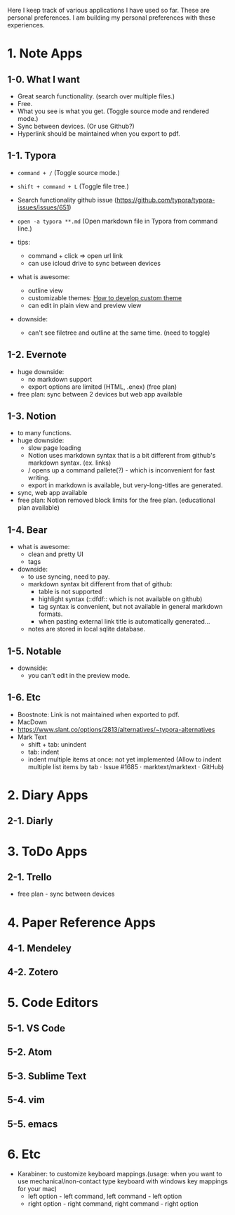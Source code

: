 Here I keep track of various applications I have used so far.
These are personal preferences.
I am building my personal preferences with these experiences.

# 1. Note Apps
## 1-0. What I want
- Great search functionality. (search over multiple files.)
- Free.
- What you see is what you get. (Toggle source mode and rendered mode.)
- Sync between devices. (Or use Github?)
- Hyperlink should be maintained when you export to pdf.

## 1-1. Typora
* `command + /`  (Toggle source mode.)
* `shift + command + L` (Toggle file tree.)
* Search functionality github issue (https://github.com/typora/typora-issues/issues/651)
* `open -a typora **.md` (Open markdown file in Typora from command line.)

* tips:
   * command + click => open url link
   * can use icloud drive to sync between devices
* what is awesome:
   * outline view
   * customizable themes: [How to develop custom theme](https://theme.typora.io/doc/Write-Custom-Theme/#lines)
   * can edit in plain view and preview view
* downside:
   * can't see filetree and outline at the same time. (need to toggle)
  
## 1-2. Evernote
* huge downside: 
   * no markdown support
   * export options are limited (HTML, .enex) (free plan)
* free plan: sync between 2 devices but web app available 

## 1-3. Notion
* to many functions.
* huge downside:
    * slow page loading
    * Notion uses markdown syntax that is a bit different from github's markdown syntax. (ex. links)
    * / opens up a command pallete(?) - which is inconvenient for fast writing.
    * export in markdown is available, but very-long-titles are generated.
* sync, web app available
* free plan: Notion removed block limits for the free plan. (educational plan available)

## 1-4. Bear
* what is awesome:
   * clean and pretty UI
   * tags
* downside:
   * to use syncing, need to pay.
   * markdown syntax bit different from that of github:
      * table is not supported
      * highlight syntax (::dfdf:: which is not available on github)
      * tag syntax is convenient, but not available in general markdown formats.
      * when pasting external link title is automatically generated...
   * notes are stored in local sqlite database.
  
## 1-5. Notable
* downside:
   * you can't edit in the preview mode.

## 1-6. Etc
- Boostnote: Link is not maintained when exported to pdf.
- MacDown
- https://www.slant.co/options/2813/alternatives/~typora-alternatives
- Mark Text
  - shift + tab: unindent
  - tab: indent
  - indent multiple items at once: not yet implemented (Allow to indent multiple list items by tab · Issue #1685 · marktext/marktext · GitHub)




# 2. Diary Apps
## 2-1. Diarly

# 3. ToDo Apps
## 2-1. Trello
* free plan - sync between devices

# 4. Paper Reference Apps
## 4-1. Mendeley
## 4-2. Zotero

# 5. Code Editors
## 5-1. VS Code
## 5-2. Atom
## 5-3. Sublime Text
## 5-4. vim
## 5-5. emacs

# 6. Etc
* Karabiner: to customize keyboard mappings.(usage: when you want to use mechanical/non-contact type keyboard with windows key mappings for your mac)
   * left option - left command, left command - left option
   * right option - right command, right command - right option
